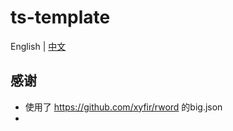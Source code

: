 # ts-template

English | [中文](./README.CN.md)

## 感谢

- 使用了 https://github.com/xyfir/rword 的big.json
- 
